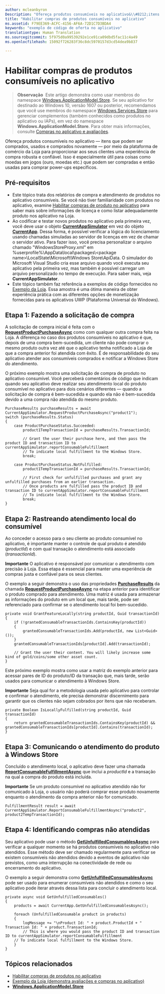 ```yaml
---
author: mcleanbyron
Description: "Ofereça produtos consumíveis no aplicativo&\\#8212;itens que podem ser comprados, usados e comprados novamente&\\#8212;por meio da plataforma de comércio da Loja e proporcione aos seus clientes uma experiência de compra robusta e confiável."
title: "Habilitar compras de produtos consumíveis no aplicativo"
ms.assetid: F79EE369-ACFC-4156-AF6A-72D1C7D3BDA4
keywords: "exemplo de código de oferta no aplicativo"
translationtype: Human Translation
ms.sourcegitcommit: 5f975d0a99539292e1ce91ca09dbd5fac11c4a49
ms.openlocfilehash: 15092f726283f36c8dc5970157d3cd54dea9b837

---
```


# Habilitar compras de produtos consumíveis no aplicativo




>**Observação**&nbsp;&nbsp;Este artigo demonstra como usar membros do namespace [Windows.ApplicationModel.Store](https://msdn.microsoft.com/library/windows/apps/windows.applicationmodel.store.aspx). Se seu aplicativo for destinado ao Windows 10, versão 1607 ou posterior, recomendamos que você use membros do namespace [Windows.Services.Store](https://msdn.microsoft.com/library/windows/apps/windows.services.store.aspx) para gerenciar complementos (também conhecidos como produtos no aplicativo ou IAPs), em vez do namespace **Windows.ApplicationModel.Store**. Para obter mais informações, consulte [Compras no aplicativo e avaliações](in-app-purchases-and-trials.md).

Ofereça produtos consumíveis no aplicativo — itens que podem ser comprados, usados e comprados novamente — por meio da plataforma de comércio da Loja para proporcionar aos seus clientes uma experiência de compra robusta e confiável. Isso é especialmente útil para coisas como moedas em jogos (ouro, moedas etc.) que podem ser compradas e então usadas para comprar power-ups específicos.

## Pré-requisitos

-   Este tópico trata dos relatórios de compra e atendimento de produtos no aplicativo consumíveis. Se você não tiver familiaridade com produtos no aplicativo, examine [Habilitar compras de produto no aplicativo](enable-in-app-product-purchases.md) para saber mais sobre informações de licença e como listar adequadamente produto nos aplicativo na Loja.
-   Ao codificar e testar novos produtos no aplicativo pela primeira vez, você deve usar o objeto [**CurrentAppSimulator**](https://msdn.microsoft.com/library/windows/apps/hh779766) em vez do objeto [**CurrentApp**](https://msdn.microsoft.com/library/windows/apps/hh779765). Dessa forma, é possível verificar a lógica do licenciamento usando chamadas simuladas ao servidor de licenças em vez de chamar o servidor ativo. Para fazer isso, você precisa personalizar o arquivo chamado "WindowsStoreProxy.xml" em %userprofile%\\AppData\\local\\packages\\&lt;package name&gt;\\LocalState\\Microsoft\\Windows Store\\ApiData. O simulador do Microsoft Visual Studio cria esse arquivo quando você executa seu aplicativo pela primeira vez, mas também é possível carregar um arquivo personalizado no tempo de execução. Para saber mais, veja **CurrentAppSimulator**.
-   Este tópico também faz referência a exemplos de código fornecidos no [Exemplo da Loja](https://github.com/Microsoft/Windows-universal-samples/tree/win10-1507/Samples/Store). Essa amostra é uma ótima maneira de obter experiência prática com as diferentes opções de monetização fornecidas para os aplicativos UWP (Plataforma Universal do Windows).

## Etapa 1: Fazendo a solicitação de compra

A solicitação de compra inicial é feita com o [**RequestProductPurchaseAsync**](https://msdn.microsoft.com/library/windows/apps/dn263381) como com qualquer outra compra feita na Loja. A diferença no caso dos produtos consumíveis no aplicativo é que, depois de uma compra bem-sucedida, um cliente não pode comprar o mesmo produto outra vez até que o aplicativo tenha notificado a Loja de que a compra anterior foi atendida com êxito. É de responsabilidade do seu aplicativo atender aos consumíveis comprados e notificar a Windows Store do atendimento.

O próximo exemplo mostra uma solicitação de compra de produto no aplicativo consumível. Você perceberá comentários de código que indicam quando seu aplicativo deve realizar seu atendimento local do produto consumível no aplicativo para dois cenários diferentes — quando a solicitação de compra é bem-sucedida e quando ela não é bem-sucedida devido a uma compra não atendida do mesmo produto.

```CSharp
PurchaseResults purchaseResults = await CurrentAppSimulator.RequestProductPurchaseAsync("product1");
switch (purchaseResults.Status)
{
    case ProductPurchaseStatus.Succeeded:
        product1TempTransactionId = purchaseResults.TransactionId;

        // Grant the user their purchase here, and then pass the product ID and transaction ID to currentAppSimulator.reportConsumableFulfillment
        // To indicate local fulfillment to the Windows Store.
        break;

    case ProductPurchaseStatus.NotFulfilled:
        product1TempTransactionId = purchaseResults.TransactionId;

        // First check for unfulfilled purchases and grant any unfulfilled purchases from an earlier transaction.
        // Once products are fulfilled pass the product ID and transaction ID to currentAppSimulator.reportConsumableFulfillment
        // To indicate local fulfillment to the Windows Store.
        break;
}
```

## Etapa 2: Rastreando atendimento local do consumível

Ao conceder o acesso para o seu cliente ao produto consumível no aplicativo, é importante manter o controle de qual produto é atendido (*productId*) e com qual transação o atendimento está associado (*transactionId*).

**Importante**  O aplicativo é responsável por comunicar o atendimento com precisão à Loja. Essa etapa é essencial para manter uma experiência de compras justa e confiável para os seus clientes.

O exemplo a seguir demonstra o uso das propriedades [**PurchaseResults**](https://msdn.microsoft.com/library/windows/apps/dn263392) da chamada [**RequestProductPurchaseAsync**](https://msdn.microsoft.com/library/windows/apps/dn263381) na etapa anterior para identificar o produto comprado para atendimento. Uma matriz é usada para armazenar as informações do produto em um local que, mais tarde, pode ser referenciado para confirmar se o atendimento local foi bem-sucedido.

```CSharp
private void GrantFeatureLocally(string productId, Guid transactionId)
{
    if (!grantedConsumableTransactionIds.ContainsKey(productId))
    {
        grantedConsumableTransactionIds.Add(productId, new List<Guid>());
    }
    grantedConsumableTransactionIds[productId].Add(transactionId);

    // Grant the user their content. You will likely increase some kind of gold/coins/some other asset count.
}
```

Este próximo exemplo mostra como usar a matriz do exemplo anterior para acessar pares de ID do produto/ID da transação que, mais tarde, serão usados para comunicar o atendimento à Windows Store.

**Importante**  Seja qual for a metodologia usada pelo aplicativo para controlar e confirmar o atendimento, ele precisa demonstrar discernimento para garantir que os clientes não sejam cobrados por itens que não receberam.

```CSharp
private Boolean IsLocallyFulfilled(string productId, Guid transactionId)
{
    return grantedConsumableTransactionIds.ContainsKey(productId) && grantedConsumableTransactionIds[productId].Contains(transactionId);
}
```

## Etapa 3: Comunicando o atendimento do produto à Windows Store

Concluído o atendimento local, o aplicativo deve fazer uma chamada [**ReportConsumableFulfillmentAsync**](https://msdn.microsoft.com/library/windows/apps/dn263380) que inclui a *productId* e a transação na qual a compra do produto está incluída.

**Importante**  Se um produto consumível no aplicativo atendido não for comunicado à Loja, o usuário não poderá comprar esse produto novamente enquanto o atendimento da compra anterior não for comunicado.

```CSharp
FulfillmentResult result = await CurrentAppSimulator.ReportConsumableFulfillmentAsync("product2", product2TempTransactionId);
```

## Etapa 4: Identificando compras não atendidas

Seu aplicativo pode usar o método [**GetUnfulfilledConsumablesAsync**](https://msdn.microsoft.com/library/windows/apps/dn263379) para verificar a qualquer momento se há produtos consumíveis no aplicativo não atendidos. Esse método deve ser chamado regularmente para verificar se existem consumíveis não atendidos devido a eventos de aplicativo não previstos, como uma interrupção na conectividade de rede ou encerramento do aplicativo.

O exemplo a seguir demonstra como [**GetUnfulfilledConsumablesAsync**](https://msdn.microsoft.com/library/windows/apps/dn263379) pode ser usado para enumerar consumíveis não atendidos e como o seu aplicativo pode iterar através dessa lista para concluir o atendimento local.

```CSharp
private async void GetUnfulfilledConsumables()
{
    products = await CurrentApp.GetUnfulfilledConsumablesAsync();

    foreach (UnfulfilledConsumable product in products)
    {
        logMessage += "\nProduct Id: " + product.ProductId + " Transaction Id: " + product.TransactionId;
        // This is where you would pass the product ID and transaction ID to currentAppSimulator.reportConsumableFulfillment
    // To indicate local fulfillment to the Windows Store.
    }
}
```

## Tópicos relacionados

* [Habilitar compras de produtos no aplicativo](enable-in-app-product-purchases.md)
* [Exemplo da Loja (demonstra avaliações e compras no aplicativo)](https://github.com/Microsoft/Windows-universal-samples/tree/win10-1507/Samples/Store)
* [**Windows.ApplicationModel.Store**](https://msdn.microsoft.com/library/windows/apps/br225197)
 

 



<!--HONumber=Aug16_HO5-->


